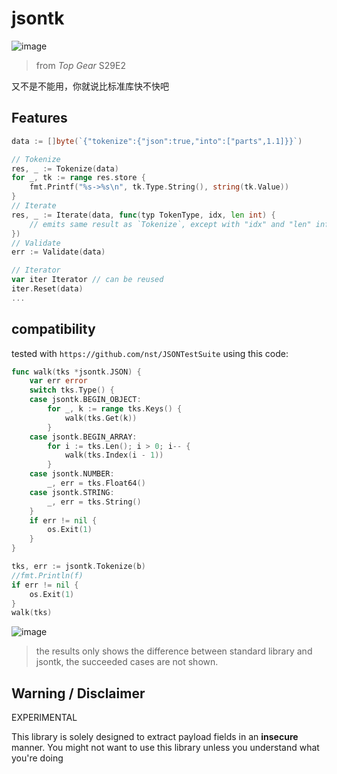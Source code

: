 # jsontk

![image](https://github.com/frankli0324/go-jsontk/assets/20221896/37b70d26-f28f-4616-88f0-3a6683610f00)
> from *Top Gear* S29E2

又不是不能用，你就说比标准库快不快吧

## Features

```go
data := []byte(`{"tokenize":{"json":true,"into":["parts",1.1]}}`)

// Tokenize
res, _ := Tokenize(data)
for _, tk := range res.store {
    fmt.Printf("%s->%s\n", tk.Type.String(), string(tk.Value))
}
// Iterate
res, _ := Iterate(data, func(typ TokenType, idx, len int) {
    // emits same result as `Tokenize`, except with "idx" and "len" information
})
// Validate
err := Validate(data)

// Iterator
var iter Iterator // can be reused
iter.Reset(data)
...
```

## compatibility

tested with `https://github.com/nst/JSONTestSuite` using this code:

```go
func walk(tks *jsontk.JSON) {
    var err error
    switch tks.Type() {
    case jsontk.BEGIN_OBJECT:
        for _, k := range tks.Keys() {
            walk(tks.Get(k))
        }
    case jsontk.BEGIN_ARRAY:
        for i := tks.Len(); i > 0; i-- {
            walk(tks.Index(i - 1))
        }
    case jsontk.NUMBER:
        _, err = tks.Float64()
    case jsontk.STRING:
        _, err = tks.String()
    }
    if err != nil {
        os.Exit(1)
    }
}

tks, err := jsontk.Tokenize(b)
//fmt.Println(f)
if err != nil {
    os.Exit(1)
}
walk(tks)
```

![image](https://github.com/frankli0324/go-jsontk/assets/20221896/1f504938-1994-4cd9-aa5d-fcb162659a52)

> the results only shows the difference between standard library and jsontk, the succeeded cases are not shown.

## Warning / Disclaimer

EXPERIMENTAL

This library is solely designed to extract payload fields in an **insecure** manner.
You might not want to use this library unless you understand what you're doing
